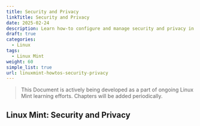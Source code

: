 ```yaml
---
title: Security and Privacy
linkTitle: Security and Privacy
date: 2025-02-24
description: Learn how-to configure and manage security and privacy in Linux Mint with this step-by-step guide on security and privacy tasks and best practices for Linux Mint.
draft: true
categories:
  - Linux
tags:
  - Linux Mint
weight: 60
simple_list: true
url: linuxmint-howtos-security-privacy
---
```


> This Document is actively being developed as a part of ongoing Linux Mint learning efforts. Chapters will be added periodically.

## Linux Mint: Security and Privacy
